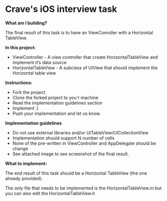 # Crave's iOS interview task

**What am I building?**

The final result of this task is to have an ViewConroller with a Horizontal TableView.

**In this project:**
  - ViewController - A view controller that create HorizontalTableView and implement it’s data source 
  - HorizontalTableView - A subclass of UIView that should implement the Horizontal table view

**Instructions:**
  - Fork the project
  - Clone the forked project to you'r machine
  - Read the implementation guidelines section
  - Implement :)
  - Push your implementation and let us know.

**Implementation guidelines**
- Do not use external libraries and/or UITableView/UICollectionView
- Implementation should support N number of cells
- None of the pre-written in ViewController and AppDelegate should be change
- See attached image to see screenshot of the final result.

**What to implement:**

The end result of this task should be a Horizontal TableView (the one already provided).

The only file that needs to be implemented is the HorizontalTableView.m but you can also edit the HorizontalTableView.h




